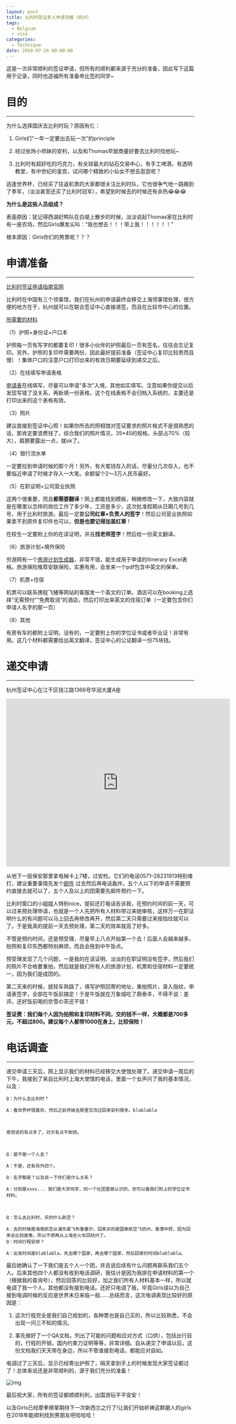 ```yaml
---
layout: post
title: 比利时签证多人申请攻略（杭州）
tags:
  - Belgium
  - visa
categories:
  - Technique
date: 2018-07-26 00:00:00
---
```


这是一次非常顺利的签证申请，但所有的顺利都来源于充分的准备，因此写下这篇用于记录，同时也造福所有准备申比签的同学~

# 目的 
------
           
为什么选择国庆去比利时玩？原因有仨：


1. Girls们“一年一定要出去玩一次”的principle

2. 经过张玲小师妹的安利，以及和Thomas早就商量好要去比利时找他玩~

3. 比利时有超好吃的巧克力，有全球最大的钻石交易中心，有手工啤酒，有透明教堂，有中世纪的皇宫，试问哪个精致的小仙女不想去逛逛呢？



适逢世界杯，已经买了往返机票的大家都很关注比利时队，它也很争气地一路踢到了季军，（淡淡甚至还买了比利时冠军），希望到时候去的时候还有余热:joy::joy::joy:


**为什么是这些人员组成？**

表面原因：犹记得西湖赶鸭队在白堤上散步的时候，淡淡说起Thomas家在比利时有一座农场，然后Girls爆发尖叫：“我也想去！！！带上我！！！！！！”

根本原因：Girls你们的男票呢？？？



# 申请准备 
------

[比利时签证申请指南官网](http://www.vfsglobal.cn/Belgium/China/Chinese/index.html)


比利时在中国有三个领事馆，我们在杭州的申请最终会移交上海领事馆处理，很方便的地方在于，杭州就可以在联合签证中心直接递签，而且在比较市中心的位置。


[所需要的材料](http://www.vfsglobal.cn/Belgium/China/Chinese/pdf/tourism-belgium1.pdf)


（1）护照+身份证+户口本

护照每一页有写字的都要复印！很多小伙伴的护照最后一页有签名，往往会忘记复印。另外，护照的复印件需要两份，因此最好提前准备（签证中心复印比较贵而且慢）！集体户口的注意户口打印出来的有效日期要延续到递交之后。


（2）在线填写申请表格 

[申请表](https://visaonweb.diplomatie.be/)在线填写，尽量可以申请“多次”入境，其他如实填写。注意如果你提交以后发现写错了没关系，再新填一份表格，这个在线表格不会归档入系统的，主要还是打印出来的这个表格有效。


（3）照片

建议直接到签证中心照！如果你所去的照相馆对签证要求的照片格式不是很熟悉的话，那肯定要浪费钱了。综合我们的照片情况，35*45的规格，头部占70%（较大），肩膀要露出一点，就ok了。


（4）银行流水单

一定要拉到申请时候的那个月！另外，有大笔钱存入的话，尽量分几次存入，也不要临近申请了时候才存入一大笔。余额留个2～3万人民币最好。


（5）在职证明+公司营业执照

这两个很重要，而且**都需要翻译**！网上都能找到模板，稍微修改一下，大致内容就是在哪里以怎样的岗位工作了多少年，工资是多少，这次批准假期从日期几号到几号，用于比利时旅游。最后一定要**公司红章+负责人的签字**！然后公司营业执照如果拿不到原件复印件也可以，**但是也要记得加盖红章**！


在校生一定要附上你的在读证明，并且**找老师签字**！然后给一份英文翻译。


（6）旅游计划+境外保险

穷游网有一个[旅游计划生成器](http://plan.qyer.com/)，非常不错，能生成用于申请的Itinerary Excel表格。旅游保险推荐安联保险，实惠有用，会发来一个pdf包含中英文的保单。


（7）机票+住宿

机票可以联系携程飞猪等网站的客服发一个英文的订单。酒店可以在booking上选择“无需预付”“免费取消”的酒店，然后打印出来英文的住宿订单（一定要包含你们申请人名字的那一页）


（8）其他

有房有车的都附上证明，没有的，一定要附上你的学位证书或者毕业证！非常有用。这几个材料都需要给出英文翻译，签证中心的公证翻译一份75块钱。


# 递交申请

------

杭州签证中心在江干区钱江路1366号华润大厦A座

<iframe src="https://www.google.com/maps/embed?pb=!1m18!1m12!1m3!1d6892.659654154911!2d120.21145180257375!3d30.25618226837624!2m3!1f0!2f0!3f0!3m2!1i1024!2i768!4f13.1!3m3!1m2!1s0x344c9c5797115c23%3A0xa9d3e6f50e814dd0!2s1366%E5%8F%B7+Qian+Jiang+Lu%2C+Jianggan+Qu%2C+Hangzhou+Shi%2C+Zhejiang+Sheng%2C+China%2C+310020!5e0!3m2!1sen!2sjp!4v1536943043917" width="600" height="450" frameborder="0" style="border:0" allowfullscreen></iframe>

从地下一层保安那里拿电梯卡上7楼，过安检。它们的电话0571–28231913特别难打，建议重要事情先发个[邮件](mailto:infojvac.hangzhouchina@vfshelpline.com) 过去然后再电话轰炸。五个人以下的申请不需要预约直接去就可以了，五个人及以上的团需要先邮件预约一下。


比利时窗口的小姐姐人特别nice，提前还打电话告诉我，在预约时间的前一天，可以过来预处理申请，也就是一个人先把所有人材料带过来她审核，这样万一在职证明什么的有问题可以马上回去再修改再开，然后第二天只需要过来按指纹就可以了。于是我真的提前一天去预处理，第二天的效率就高了好多。


不管是预约时间，还是预受理，尽量早上八点开始第一个去！后面人会越来越多，拍照和复印东西都特别麻烦，而且会拖到中午饭点。


预受理发现了几个问题，一是我的在读证明、淡淡的在职证明没有签字，然后我们的照片不合格要重拍，然后就是我们所有人的旅游计划，机票和住宿材料一定要统一，因为我们是成团的。


第二天来的时候，就轻车熟路了，填写护照回寄的地址，重拍照片，录入指纹，申请表签字，全部在午饭前搞定！于是午饭就在万象城吃了鼎泰丰，不得不说：差评。还好饭前喝的奈雪の茶还不错！


**签证费：我们每个人因为拍照和复印材料不同，交的钱不一样，大概都是700多元，不超过800。建议每个人都带1000在身上，比较保险！**


# 电话调查

------


递交申请三天后，网上显示我们的材料已经移交大使馆处理了。递交申请一周后的下午，我接到了来自比利时上海大使馆的电话，里面一个女声问了我的基本情况，以及：


```
Q：为什么去比利时？

A：看世界杯很喜欢，然后之前师妹去那里交流过回来安利很多。blablabla



感觉说的有点多了，对方有点不耐烦。



Q：是不是一个人去？

A：不是，还有另外四个。

Q：名字都是？以及说一下你们是什么关系？

A：分别是xxxx... 我们是大学同学，同一个社团里面认识的，你可以看我们附上的学位证书材料。



Q：怎么去比利时，买的什么航空？

A：去的时候是海南航空从浦东直飞布鲁塞尔，回来买的是国泰航空飞杭州，香港中转，因为回来会比较疲惫，所以不想再从上海坐火车回杭州了。
Q：时间行程安排？

A：出发时间是blablabla，先去哪个国家，再去哪个国家，然后回家的时间blablabla。

```

最后她确认了一下我们是五个人一个团，并且说后续有什么问题再联系我们五个人。后来其他四个人都没有收到电话调研，我估计是因为我排在申请材料的第一个（根据我的查询号），然后回答的比较好，加之我们所有人材料基本一样，所以就电调了我一个人，其他都没有接到电话。还好只电调了我，毕竟Girls误以为自己接到电调时候的反应是世界末日来临一般......总结而言，这次电调表现比较好的原因是：

1. 这次行程完全是我们自己规划的，各种票也是自己买的，所以比较熟悉，不会出现一问三不知的情况。 

2. 事先做好了一个QA文档，列出了可能的问题和应对方式（口供），包括出行目的，行程的开销，国内约束力证明等等，非常详细。自从递交了申请以后，这份文档我们天天带在身边，所以不管谁接到电话，都能应对自如。


电调过了三天后，显示已经寄出护照了，隔天拿到手上的时候发现大家签证都过了！总体来说还是非常顺利的，源于我们充分的准备！

![img](https://i.imgur.com/bAe66Vq.jpg)


最后祝大家，所有的签证都顺顺利利，出国游玩平平安安！


以及Girls已经摩拳擦掌期待下一次新西兰之行了!让我们开始祈祷这群磨人的girls在2018年能顺利找到男朋友吧哈哈哈！